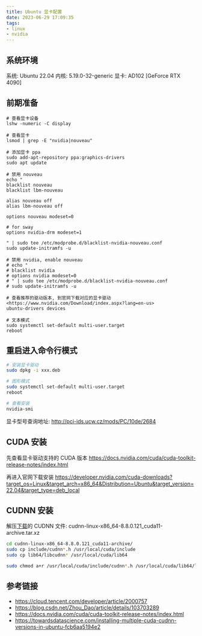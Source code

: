 ```yaml
---
title: Ubuntu 显卡配置
date: 2023-06-29 17:09:35
tags:
- linux
- nvidia
---
```




## 系统环境

系统: Ubuntu 22.04
内核: 5.19.0-32-generic
显卡: AD102 [GeForce RTX 4090]

 

## 前期准备

```
# 查看显卡设备
lshw -numeric -C display

# 查看显卡
lsmod | grep -E "nvidia|nouveau"

# 添加显卡 ppa
sudo add-apt-repository ppa:graphics-drivers
sudo apt update

# 禁用 nouveau
echo "
blacklist nouveau
blacklist lbm-nouveau

alias nouveau off
alias lbm-nouveau off

options nouveau modeset=0

# for sway
options nvidia-drm modeset=1

" | sudo tee /etc/modprobe.d/blacklist-nvidia-nouveau.conf
sudo update-initramfs -u

# 禁用 nvidia, enable nouveau
# echo "
# blacklist nvidia
# options nvidia modeset=0
# " | sudo tee /etc/modprobe.d/blacklist-nvidia-nouveau.conf
# sudo update-initramfs -u

# 查看推荐的驱动版本, 到官网下载对应的显卡驱动 <https://www.nvidia.com/Download/index.aspx?lang=en-us>
ubuntu-drivers devices

# 文本模式
sudo systemctl set-default multi-user.target
reboot
```



## 重启进入命令行模式

```bash
# 安装显卡驱动
sudo dpkg -i xxx.deb

# 图形模式
sudo systemctl set-default multi-user.target
reboot

# 查看安装
nvidia-smi
```



显卡型号查询地址:
http://pci-ids.ucw.cz/mods/PC/10de/2684



## CUDA 安装

先查看显卡驱动支持的 CUDA 版本
https://docs.nvidia.com/cuda/cuda-toolkit-release-notes/index.html

再进入官网下载安装
https://developer.nvidia.com/cuda-downloads?target_os=Linux&target_arch=x86_64&Distribution=Ubuntu&target_version=22.04&target_type=deb_local



## CUDNN 安装

解压[下载](https://developer.nvidia.com/rdp/cudnn-archive)的 CUDNN 文件: cudnn-linux-x86_64-8.8.0.121_cuda11-archive.tar.xz

```bash
cd cudnn-linux-x86_64-8.8.0.121_cuda11-archive/
sudo cp include/cudnn*.h /usr/local/cuda/include
sudo cp lib64/libcudnn* /usr/local/cuda/lib64

sudo chmod a+r /usr/local/cuda/include/cudnn*.h /usr/local/cuda/lib64/libcudnn*
```



## 参考链接

- https://cloud.tencent.com/developer/article/2000757
- https://blog.csdn.net/Zhou_Dao/article/details/103703289
- https://docs.nvidia.com/cuda/cuda-toolkit-release-notes/index.html
- https://towardsdatascience.com/installing-multiple-cuda-cudnn-versions-in-ubuntu-fcb6aa5194e2
